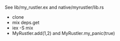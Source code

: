 See lib/my_rustler.ex and native/myrustler/lib.rs

* clone
* mix deps.get
* iex -S mix
* MyRustler.add(1,2) and MyRustler.my_panic(true)

